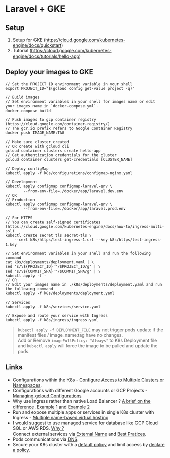 # Laravel + GKE

## Setup 
1. Setup for GKE (https://cloud.google.com/kubernetes-engine/docs/quickstart)
2. Tutorial (https://cloud.google.com/kubernetes-engine/docs/tutorials/hello-app)


## Deploy your images to GKE
```
// Set the PROJECT_ID environment variable in your shell
export PROJECT_ID="$(gcloud config get-value project -q)"

// Build images
// Set environment variables in your shell for images name or edit your images name in `docker-compose.yml`.
docker-compose build

// Push images to gcp container registry (https://cloud.google.com/container-registry/)
// The gcr.io prefix refers to Google Container Registry
docker push IMAGE_NAME:TAG

// Make sure cluster created
// OR create with gcloud cli
gcloud container clusters create hello-app
// Get authentication credentials for the cluster
gcloud container clusters get-credentials [CLUSTER_NAME]

// Deploy configMap
kubectl apply -f k8s/configurations/configmap-nginx.yaml

// Development
kubectl apply configmap configmap-laravel-env \
        --from-env-file=./docker/app/laravel.dev.env
// OR 
// Production
kubectl apply configmap configmap-laravel-env \
        --from-env-file=./docker/app/laravel.prod.env

// For HTTPS
// You can create self-signed certificates (https://cloud.google.com/kubernetes-engine/docs/how-to/ingress-multi-ssl)
kubectl create secret tls secret-tls \
    --cert k8s/https/test-ingress-1.crt --key k8s/https/test-ingress-1.key

// Set environment variables in your shell and run the following command
cat k8s/deployments/deployment.yaml | \
sed 's/\${PROJECT_ID}'"/$PROJECT_ID/g" | \
sed 's/\${COMMIT_SHA}'"/$COMMIT_SHA/g" | \
kubectl apply -f -
// OR
// Edit your images name in ./k8s/deployments/deployment.yaml and run the following command
kubectl apply -f k8s/deployments/deployment.yaml 

// Services
kubectl apply -f k8s/services/service.yaml

// Expose and route your service with Ingress
kubectl apply -f k8s/ingress/ingress.yaml
```

> `kubectl apply -f DEPLOYMENT_FILE` may not trigger pods update if the manifest files / image_name:tag have no changes.  
>  Add or Remove `imagePullPolicy: "Always"` to K8s Deployment file and `kubectl apply` will force the image to be pulled and update the pods.


## Links

  * Configurations within the K8s - [Configure Access to Multiple Clusters or Namespaces](https://kubernetes.io/docs/tasks/access-application-cluster/configure-access-multiple-clusters/).
  * Configurations with different Google accounts or GCP Projects - [Managing gcloud Configurations](https://cloud.google.com/sdk/docs/configurations)
  * Why use Ingress rather than native Load Balancer ? [A brief on the difference](https://stackoverflow.com/a/50285988/4778852). [Example 1](https://cloud.google.com/kubernetes-engine/docs/tutorials/http-balancer) and [Example 2](https://kubernetes.io/docs/concepts/services-networking/ingress/#simple-fanout)
  * Run and expose multiple apps or services in single K8s cluster with Ingress - [Multiple name-based virtual hosting](https://kubernetes.io/docs/concepts/services-networking/ingress/#name-based-virtual-hosting)
  * I would suggest to use managed service for database like GCP Cloud SQL or AWS RDS. [Why ?](https://patrobinson.github.io/2017/12/16/should-i-run-a-database-in-kubernetes/)  
  Connect external services via [External Name](https://kubernetes.io/docs/concepts/services-networking/service/#externalname) and [Best Pratices](https://cloud.google.com/blog/products/gcp/kubernetes-best-practices-mapping-external-services).
  * Pods communications via [DNS](https://kubernetes.io/docs/concepts/services-networking/dns-pod-service/).
  * Secure your K8s cluster with a [default policy](https://kubernetes.io/docs/concepts/services-networking/network-policies/#default-deny-all-ingress-and-all-egress-traffic) and limit access by [declare a policy](https://kubernetes.io/docs/tasks/administer-cluster/declare-network-policy/).
